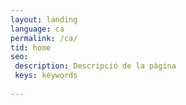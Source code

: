 ```yaml
---
layout: landing
language: ca
permalink: /ca/
tid: home
seo:
 description: Descripció de la pàgina
 keys: keywords
 
---
```

